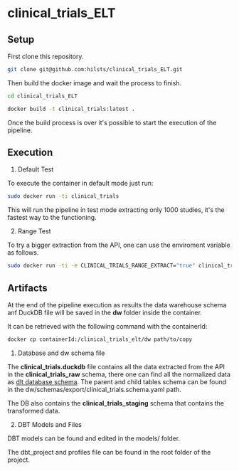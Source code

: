 # clinical_trials_ELT

## Setup

First clone this repository.

````bash
git clone git@github.com:hilsts/clinical_trials_ELT.git
````

Then build the docker image and wait the process to finish.

```bash
cd clinical_trials_ELT

docker build -t clinical_trials:latest .
```

Once the build process is over it's possible to start the execution of the pipeline.

## Execution

1. Default Test

To execute the container in default mode just run:

```bash
sudo docker run -ti clinical_trials
```

This will run the pipeline in test mode extracting only 1000 studies, it's the fastest way to the functioning.

2. Range Test

To try a bigger extraction from the API, one can use the enviroment variable as follows.

```bash
sudo docker run -ti -e CLINICAL_TRIALS_RANGE_EXTRACT="true" clinical_trials
```

## Artifacts

At the end of the pipeline execution as results the data warehouse schema anf DuckDB file will be saved in the **dw** folder inside the container.

It can be retrieved with the following command with the containerId:

```bash
docker cp containerId:/clinical_trials_elt/dw path/to/copy
```

1. Database and dw schema file

The **clinical_trials.duckdb** file contains all the data extracted from the API in the **clinical_trials_raw** schema, there one can find all the normalized data as [dlt database schema](https://dlthub.com/docs/general-usage/destination-tables#child-and-parent-tables). The parent and child tables schema can be found in the dw/schemas/export/clinical_trials.schema.yaml path.

The DB also contains the **clinical_trials_staging** schema that contains the transformed data.


2. DBT Models and Files

DBT models can be found and edited in the models/ folder.

The dbt_project and profiles file can be found in the root folder of the project.
